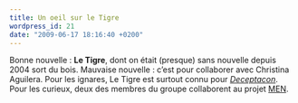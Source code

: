 ```yaml
---
title: Un oeil sur le Tigre
wordpress_id: 21
date: "2009-06-17 18:16:40 +0200"
---
```


Bonne nouvelle : **Le Tigre**, dont on était (presque) sans nouvelle depuis 2004
sort du bois. Mauvaise nouvelle : c’est pour collaborer avec Christina Aguilera.
Pour les ignares, Le Tigre est surtout connu pour [_Deceptacon_][1]. Pour les
curieux, deux des membres du groupe collaborent au projet [MEN][2].

[1]: https://song.link/fr/i/1450117596
[2]: https://myspace.com/men
